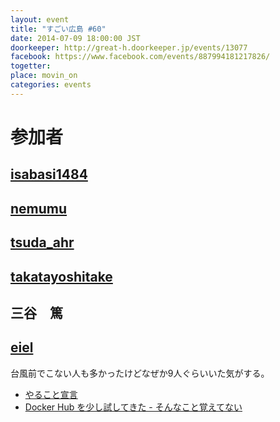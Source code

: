 ```yaml
---
layout: event
title: "すごい広島 #60"
date: 2014-07-09 18:00:00 JST
doorkeeper: http://great-h.doorkeeper.jp/events/13077
facebook: https://www.facebook.com/events/887994181217826/
togetter:
place: movin_on
categories: events
---
```


# 参加者

## [isabasi1484](https://twitter.com/isabisi1484)


## [nemumu](https://github.com/nemumu)


## [tsuda_ahr](http://twitter.com/tsuda_ahr)


## [takatayoshitake](http://twitter.com/takatayoshitake)


## 三谷　篤


## [eiel](http://eiel.info/)

台風前でこない人も多かったけどなぜか9人ぐらいいた気がする。

* [やること宣言](https://github.com/great-h/great-h.github.io/issues/1069)
* [Docker Hub を少し試してきた - そんなこと覚えてない](http://blog.eiel.info/blog/2014/07/10/abc-docker-hub/)
